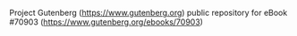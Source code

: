 Project Gutenberg (https://www.gutenberg.org) public repository for
eBook #70903 (https://www.gutenberg.org/ebooks/70903)
